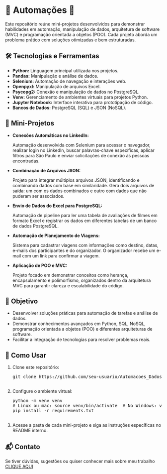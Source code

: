 <h1>🤖 Automações 📂</h1>
<p>
  Este repositório reúne mini-projetos desenvolvidos para demonstrar habilidades em automação, manipulação de dados, arquitetura de software (MVC) e programação orientada a objetos (POO).  
  Cada projeto aborda um problema prático com soluções otimizadas e bem estruturadas.
</p>

<h2>🛠️ Tecnologias e Ferramentas</h2>
<ul>
  <li><b>Python:</b> Linguagem principal utilizada nos projetos.</li>
  <li><b>Pandas:</b> Manipulação e análise de dados.</li>
  <li><b>Selenium:</b> Automação de navegação e interações web.</li>
  <li><b>Openpyxl:</b> Manipulação de arquivos Excel.</li>
  <li><b>Psycopg2:</b> Conexão e manipulação de dados no PostgreSQL.</li>
  <li><b>Venv:</b> Gerenciamento de ambientes virtuais para projetos Python.</li>
  <li><b>Jupyter Notebook:</b> Interface interativa para prototipação de código.</li>
  <li><b>Bancos de Dados:</b> PostgreSQL (SQL) e JSON (NoSQL).</li>
</ul>

<h2>📁 Mini-Projetos</h2>
<ul>
  <li>
    <b>Conexões Automáticas no LinkedIn:</b> 
    <p>
      Automação desenvolvida com Selenium para acessar o navegador, realizar login no LinkedIn, buscar palavras-chave específicas, aplicar filtros para São Paulo e enviar solicitações de conexão às pessoas encontradas.
    </p>
  </li>
  <li>
    <b>Combinação de Arquivos JSON:</b>
    <p>
      Projeto para integrar múltiplos arquivos JSON, identificando e combinando dados com base em similaridade. Gera dois arquivos de saída: um com os dados combinados e outro com dados que não puderam ser associados.
    </p>
  </li>
  <li>
    <b>Envio de Dados do Excel para PostgreSQL:</b>
    <p>
      Automação de pipeline para ler uma tabela de avaliações de filmes em formato Excel e registrar os dados em diferentes tabelas de um banco de dados PostgreSQL.
    </p>
  </li>
  <li>
    <b>Automação de Planejamento de Viagens:</b>
    <p>
      Sistema para cadastrar viagens com informações como destino, datas, e-mails dos participantes e do organizador. O organizador recebe um e-mail com um link para confirmar a viagem.
    </p>
  </li>
  <li>
    <b>Aplicação de POO e MVC:</b>
    <p>
      Projeto focado em demonstrar conceitos como herança, encapsulamento e polimorfismo, organizados dentro da arquitetura MVC para garantir clareza e escalabilidade do código.
    </p>
  </li>
</ul>

<h2>🎯 Objetivo</h2>
<ul>
  <li>Desenvolver soluções práticas para automação de tarefas e análise de dados.</li>
  <li>Demonstrar conhecimentos avançados em Python, SQL, NoSQL, programação orientada a objetos (POO) e diferentes arquiteturas de software.</li>
  <li>Facilitar a integração de tecnologias para resolver problemas reais.</li>
</ul>

<h2>🚀 Como Usar</h2>
<ol>
  <li>Clone este repositório:
    <pre>
git clone https://github.com/seu-usuario/Automacoes_Dados_POO.git
    </pre>
  </li>
  <li>Configure o ambiente virtual:
    <pre>
python -m venv venv
# Linux ou mac: source venv/bin/activate  # No Windows: venv\Scripts\activate
pip install -r requirements.txt
    </pre>
  </li>
  <li>Acesse a pasta de cada mini-projeto e siga as instruções específicas no README interno.</li>
</ol>

<h2>📬 Contato</h2>
<p>
  Se tiver dúvidas, sugestões ou quiser conhecer mais sobre meu trabalho <a href="https://kaiquevfreitas.github.io/Site_Portifolio/">CLIQUE AQUI</a>
</p>
